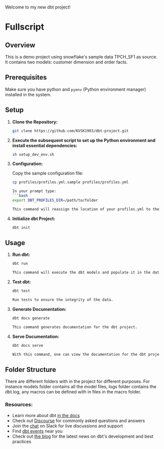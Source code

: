 Welcome to my new dbt project!

# Fullscript

## Overview

This is a demo project using snowflake's sample data TPCH_SF1 as source. It contains two models: customer dimension and order facts.

## Prerequisites

Make sure you have python and `pyenv` (Python environment manager) installed in the system.

## Setup

1. **Clone the Repository:**
   ```bash
   git clone https://github.com/KVSK1993/dbt-project.git

2. **Execute the subsequent script to set up the Python environment and install essential dependencies:**
    ```bash
    sh setup_dev_env.sh

3. **Configuration:**

    Copy the sample configuration file:
    ```bash
    cp profiles/profiles.yml.sample profiles/profiles.yml

    In your prompt type:
    ```bash
    export DBT_PROFILES_DIR=/path/to/folder

    This command will reassign the location of your profiles.yml to the folder mentioned in /path/to/folder.

4. **Initialize dbt Project:**
    ```bash
    dbt init

## Usage

1. **Run dbt:**
    ```bash
    dbt run

    This command will execute the dbt models and populate it in the data warehouse.

2. **Test dbt:**
    ```bash
    dbt test

    Run tests to ensure the integrity of the data.

3. **Generate Documentation:**
    ```bash
    dbt docs generate

    This command generates documentation for the dbt project.

4. **Serve Documentation:**
    ```bash
    dbt docs serve

    With this command, one can view the documentation for the dbt project.


## Folder Structure
There are different folders with in the project for different purposes. For instance models folder contains all the model files, logs folder contains the dbt.log, any macros can be defined with in files in the macro folder.

### Resources:
- Learn more about dbt [in the docs](https://docs.getdbt.com/docs/introduction)
- Check out [Discourse](https://discourse.getdbt.com/) for commonly asked questions and answers
- Join the [chat](https://community.getdbt.com/) on Slack for live discussions and support
- Find [dbt events](https://events.getdbt.com) near you
- Check out [the blog](https://blog.getdbt.com/) for the latest news on dbt's development and best practices
